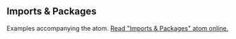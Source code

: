 ## Imports & Packages

Examples accompanying the atom.
[Read "Imports & Packages" atom online.](https://stepik.org/lesson/104332/step/1)
